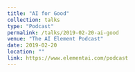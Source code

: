 ```yaml
---
title: "AI for Good"
collection: talks
type: "Podcast"
permalink: /talks/2019-02-20-ai-good
venue: "The AI Element Podcast"
date: 2019-02-20
location: ""
link: https://www.elementai.com/podcast
---
```

